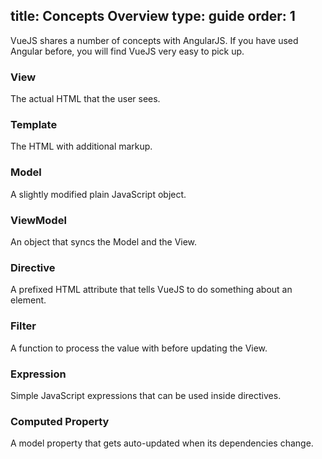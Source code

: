 title: Concepts Overview
type: guide
order: 1
---

VueJS shares a number of concepts with AngularJS. If you have used Angular before, you will find VueJS very easy to pick up.

### View

The actual HTML that the user sees.

### Template

The HTML with additional markup.

### Model

A slightly modified plain JavaScript object.

### ViewModel

An object that syncs the Model and the View.

### Directive

A prefixed HTML attribute that tells VueJS to do something about an element.

### Filter

A function to process the value with before updating the View.

### Expression

Simple JavaScript expressions that can be used inside directives.

### Computed Property

A model property that gets auto-updated when its dependencies change.